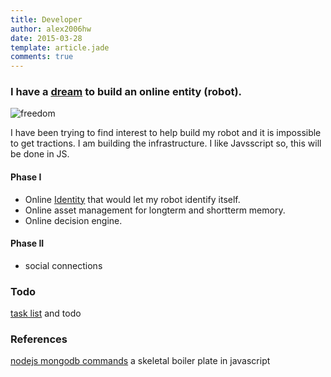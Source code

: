 ```yaml
---
title: Developer
author: alex2006hw
date: 2015-03-28
template: article.jade
comments: true
---
```


### I have a [dream](/articles/projects/buildrobot/brain) to build an online entity (robot).



![freedom](/images/freedom.jpg)

I have been trying to find interest to help build my robot and it is impossible to get tractions.  I am building the infrastructure.  I like Javsscript so, this will be done in JS.

#### Phase I
- Online [Identity](/articles/projects/buildrobot/brain/identity) that would let my robot identify itself.
- Online asset management for longterm and shortterm memory.
- Online decision engine.

#### Phase II
- social connections

### Todo
[task list](/articles/todo) and todo

### References
[nodejs mongodb commands](/articles/todo/references) a skeletal boiler plate in javascript
